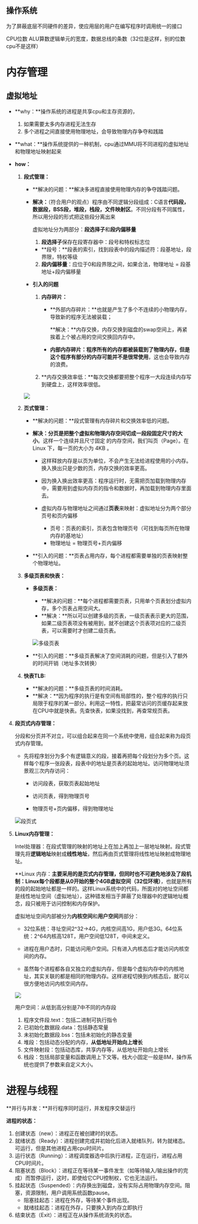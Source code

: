 ## 操作系统

为了屏蔽底层不同硬件的差异，使应用层的用户在编写程序时调用统一的接口

CPU位数 ALU算数逻辑单元的宽度，数据总线的条数（32位是这样，别的位数cpu不是这样）

# 内存管理

## 虚拟地址

- **why：**操作系统的进程是共享cpu和主存资源的，

  1. 如果需要太多内存进程无法生存
  2. 多个进程之间直接使用物理地址，会导致物理内存争夺和践踏

- **what：**操作系统提供的一种机制，cpu通过MMU将不同进程的虚拟地址和物理地址映射起来

- **how：**

  1. **段式管理：**

     - **解决的问题：**解决多进程直接使用物理内存的争夺践踏问题。

     - **解决：**（符合用户的观点）程序由不同逻辑分段组成：C语言**代码段，数据段，BSS段，堆段，栈段，文件映射区**。不同分段有不同属性，所以用分段的形式把这些段分离出来

       虚拟地址分为两部分：**段选择子**和**段内偏移量**

       1. **段选择子**保存在段寄存器中：段号和特权标志位
       - **段号：**段表的索引，找到段表中的段内描述符：段基地址，段界限，特权等级
       
       2. **段内偏移量**：应位于0和段界限之间，如果合法，物理地址 = 段基地址+段内偏移量
       
     - **引入的问题**

       1. **内存碎片：**
       
          - **外部内存碎⽚：**也就是产⽣了多个不连续的⼩物理内存，导致新的程序⽆法被装载；
       
            **解决：**内存交换，内存交换到磁盘的swap空间上，再紧挨着上个被占用的空间交换回内存中。
       
          - **内部内存碎⽚：**程序所有的内存都被装载到了物理内存，但是这个程序有部分的内存可能并**不是很常使⽤**，这也会导致内存的浪费。
       
       2. **内存交换效率低：**每次交换都要把整个程序一大段连续内存写到硬盘上，这样效率很低。
  
     ![](C:\Users\winterszhao\Desktop\面试\操作系统\src\段式管理.png)
  
  2. **页式管理：**
  
     - **解决的问题：**段式管理有内存碎片和交换效率低的问题。
     - **解决：**分⻚是**把整个虚拟和物理内存空间切成⼀段段固定尺⼨的⼤⼩**。这样⼀个连续并且尺⼨固定 的内存空间，我们叫⻚（Page）。在 Linux 下，每⼀⻚的⼤⼩为 4KB 。
  
       - 这样释放内存是以页为单位，不会产生无法给进程使用的小内存。换入换出只是少数的页，内存交换的效率更高。
  
       - 因为换入换出效率更高：程序运行时，无需把页加载到物理内存中，需要用到虚拟内存页的指令和数据时，再加载到物理内存里面去。
  
       - 虚拟内存与物理地址之间通过**页表**来映射：虚拟地址分为两个部分页号和页内偏移
  
         - 页号：页表的索引，页表包含物理页号（可找到每页所在物理内存的基地址）
         - 物理地址 = 物理页号+页内偏移
     - **引入的问题：**页表占用内存，每个进程都需要单独的页表映射整个物理地址。
  
  3. **多级页表和快表：**
  
     - **多级页表：**
  
       - **解决的问题：**每个进程都需要页表，只用单个页表划分虚拟内存，多个页表占用空间大。
       - **解决：**所以可以创建多级的页表，一级页表表示更大的范围，如果二级页表项没有被用到，就不创建这个页表项对应的二级页表，可以需要时才创建二级页表。
  
       ![多级页表](C:\Users\winterszhao\Desktop\面试\操作系统\src\多级页表.png)
  
     - **引入的问题：**多级页表解决了空间消耗的问题，但是引入了额外的时间开销（地址多次转换）
  
  4. **快表TLB:**
  
     - **解决的问题：**多级页表的时间消耗。
     - **解决：**因为程序的执行是有空间有局部性的，整个程序的执行只局限于程序的某一部分。利用这一特性，把最常访问的页缓存起来放在CPU中就是快表。先查快表，如果没找到，再查常规页表。

4. **段页式内存管理：**

   分段和分页并不对立，可以组合起来在同一个系统中使用，组合起来称为段页式内存管理。

   - 先将程序划分为多个有逻辑意义的段，接着再把每个段划分为多个页。这样每个程序一张段表，段表中的地址是页表的起始地址。访问物理地址须景观三次内存访问：

     - 访问段表，获取页表起始地址

     - 访问页表，得到物理页号

     - 物理页号+页内偏移，得到物理地址

    ![段页式](C:\Users\winterszhao\Desktop\面试\操作系统\src\段页式.png)

  5. **Linux内存管理：**

     Intel处理器：在段式管理的映射的地址上在加上再加上一层地址映射。段式管理先将**逻辑地址**映射成**线性地址**，然后再由页式管理将线性地址映射成物理地址。

     **Linux 内存：**主要采⽤的是⻚式内存管理，但同时也不可避免地涉及了段机制：**Linux**每个段都是从0开始的整个4GB虚拟空间（32位环境）**，也就是所有的段的起始地址都是一样的。这样Linux系统中的代码，所面对的地址空间都是线性地址空间（虚拟地址），这种错发相当于屏蔽了处理器中的逻辑地址概念，段只被用于访问控制和内存保护。

     虚拟地址空间内部被分为**内核空间**和**用户空间**两部分：

     - 32位系统：寻址空间2^32->4G，内核空间高1G，用户低3G。64位系统：2^64内核高128T，用户空间低128T，中间未定义。

     - 进程在用户态时，只能访问用户空间。只有进入内核态后才能访问内核空间的内存。
     - 虽然每个进程都各自又独立的虚拟内存，但是每个虚拟内存中的内核地址，其实关联的都是相同的物理内存。这样进程切换到内核态后，就可以很方便地访问内核空间内存。

     ![](C:\Users\winterszhao\Desktop\面试\操作系统\src\内核和用户.png)

     用户空间：从低到高分别是7中不同的内存段

     1. 程序文件段.text：包括二进制可执行指令
     2. 已初始化数据段.data：包括静态常量
     3. 未初始化数据段.bss：包括未初始化的静态变量
     4. 堆段：包括动态分配的内存，**从低地址开始向上增长**
     5. 文件映射段：包括动态库，共享内存等，从低地址开始向上增长
     6. 栈段：包括局部变量和函数调用上下文等。栈大小固定一般是8M，操作系统也提供了参数来自定义大小。

# 进程与线程   ​ 

**并行与并发：**并行程序同时运行，并发程序交替运行

 **进程的状态：**

1. 创建状态（new）：进程正在被创建时的状态。
2. 就绪状态（Ready）：进程创建完成并初始化后进入就绪队列，转为就绪态。可运行，但是其他进程占用cpu时间片。
3. 运行状态（Running）：进程调度器选中后执行进程，正在运行，进程占用CPU时间片。
4. 阻塞状态（Block）：进程正在等待某一事件发生（如等待输入/输出操作的完成）而暂停运行，这时，即使给它CPU控制权，它也无法运行。
5. 挂起状态（Suspended）：内存换出到磁盘，没有实际占用物理内存空间。阻塞，资源限制，用户调用系统函数pause。
   - 阻塞挂起态：进程在外存，等待某个事件出现。
   - 就绪挂起态：进程在外存，只要换入到内存立即执行
6. 结束状态（Exit）：进程正在从操作系统消失的状态。

